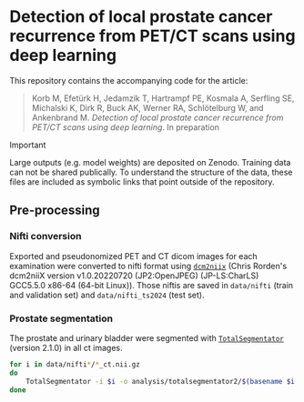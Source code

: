 # Detection of local prostate cancer recurrence from PET/CT scans using deep learning

This repository contains the accompanying code for the article:

> Korb M, Efetürk H, Jedamzik T, Hartrampf PE, Kosmala A, Serfling SE, Michalski K, Dirk R, Buck AK, Werner RA, Schlötelburg W, and Ankenbrand M. *Detection of local prostate cancer recurrence from PET/CT scans using deep learning*. In preparation

> [!IMPORTANT]
> Large outputs (e.g. model weights) are deposited on Zenodo. Training data can not be shared publically. To understand the structure of the data, these files are included as symbolic links that point outside of the repository.

## Pre-processing

### Nifti conversion
Exported and pseudonomized PET and CT dicom images for each examination were converted to nifti format using [`dcm2niix`](https://github.com/rordenlab/dcm2niix) (Chris Rorden's dcm2niiX version v1.0.20220720  (JP2:OpenJPEG) (JP-LS:CharLS) GCC5.5.0 x86-64 (64-bit Linux)). Those niftis are saved in `data/nifti` (train and validation set) and `data/nifti_ts2024` (test set).

### Prostate segmentation
The prostate and urinary bladder were segmented with [`TotalSegmentator`](https://github.com/wasserth/TotalSegmentator) (version 2.1.0) in all ct images.

```bash
for i in data/nifti*/*_ct.nii.gz
do
	TotalSegmentator -i $i -o analysis/totalsegmentator2/$(basename $i _ct.nii.gz) -rs prostate urinary_bladder
done
```